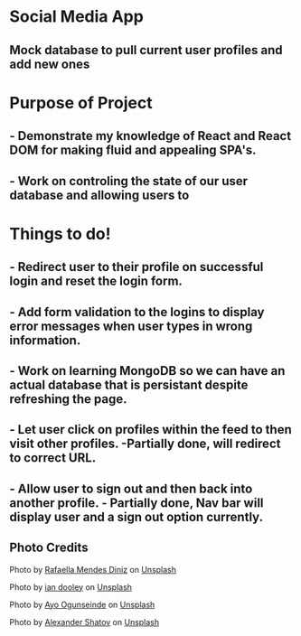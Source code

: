 # Social Media App

## Mock database to pull current user profiles and add new ones

# Purpose of Project
## - Demonstrate my knowledge of React and React DOM for making fluid and appealing SPA's.

## - Work on controling the state of our user database and allowing users to 

# Things to do!
## - Redirect user to their profile on successful login and reset the login form.

## - Add form validation to the logins to display error messages when user types in wrong information.

## - Work on learning MongoDB so we can have an actual database that is persistant despite refreshing the page.

## - Let user click on profiles within the feed to then visit other profiles. -Partially done, will redirect to correct URL.

## - Allow user to sign out and then back into another profile. - Partially done, Nav bar will display user and a sign out option currently.


## Photo Credits

Photo by <a href="https://unsplash.com/@rafaelladiniz?utm_source=unsplash&utm_medium=referral&utm_content=creditCopyText">Rafaella Mendes Diniz</a> on <a href="https://unsplash.com/s/photos/people?utm_source=unsplash&utm_medium=referral&utm_content=creditCopyText">Unsplash</a>
  

  Photo by <a href="https://unsplash.com/@sadswim?utm_source=unsplash&utm_medium=referral&utm_content=creditCopyText">ian dooley</a> on <a href="https://unsplash.com/s/photos/people?utm_source=unsplash&utm_medium=referral&utm_content=creditCopyText">Unsplash</a>
  

Photo by <a href="https://unsplash.com/@armedshutter?utm_source=unsplash&utm_medium=referral&utm_content=creditCopyText">Ayo Ogunseinde</a> on <a href="https://unsplash.com/s/photos/people?utm_source=unsplash&utm_medium=referral&utm_content=creditCopyText">Unsplash</a>
  
   Photo by <a href="https://unsplash.com/@alexbemore?utm_source=unsplash&utm_medium=referral&utm_content=creditCopyText">Alexander Shatov</a> on <a href="https://unsplash.com/s/photos/social-media?utm_source=unsplash&utm_medium=referral&utm_content=creditCopyText">Unsplash</a>